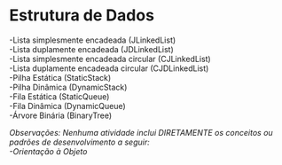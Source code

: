 # Estrutura de Dados
  -Lista simplesmente encadeada (JLinkedList) <br/>
  -Lista duplamente encadeada (JDLinkedList) <br/>
  -Lista simplesmente encadeada circular (CJLinkedList) <br/>
  -Lista duplamente encadeada circular (CJDLinkedList) <br/>
  -Pilha Estática (StaticStack) <br/>
  -Pilha Dinâmica (DynamicStack) <br/>
  -Fila Estática (StaticQueue) <br/>
  -Fila Dinâmica (DynamicQueue) <br/>
  -Árvore Binária (BinaryTree) <br/>

<i>Observações: Nenhuma atividade inclui DIRETAMENTE os conceitos ou padrões de desenvolvimento a seguir: <br />
	-Orientação à Objeto <br />
